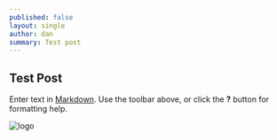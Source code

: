 ```yaml
---
published: false
layout: single
author: dan
summary: Test post
---
```

## Test Post

Enter text in [Markdown](http://daringfireball.net/projects/markdown/). Use the toolbar above, or click the **?** button for formatting help.

![logo]({{site.baseurl}}/assets/test-post/logo.png)


